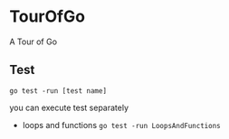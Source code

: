 # TourOfGo
A Tour of Go 

## Test
```
go test -run [test name]
```
you can execute test separately

- loops and functions `go test -run LoopsAndFunctions`
